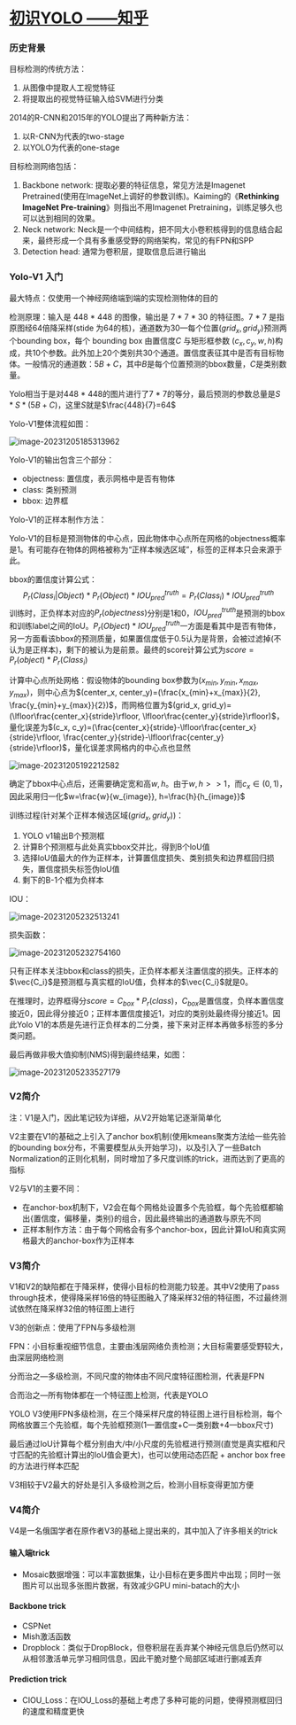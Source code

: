 # [初识YOLO ——知乎](https://www.zhihu.com/column/c_1364967262269693952)

### 历史背景

目标检测的传统方法：

1. 从图像中提取人工视觉特征
2. 将提取出的视觉特征输入给SVM进行分类

2014的R-CNN和2015年的YOLO提出了两种新方法：

1. 以R-CNN为代表的two-stage
2. 以YOLO为代表的one-stage



目标检测网络包括：

1. Backbone network: 提取必要的特征信息，常见方法是Imagenet Pretrained(使用在ImageNet上调好的参数训练)。Kaiming的《**Rethinking ImageNet Pre-training**》则指出不用Imagenet Pretraining，训练足够久也可以达到相同的效果。
2. Neck network: Neck是一个中间结构，把不同大小卷积核得到的信息结合起来，最终形成一个具有多重感受野的网络架构，常见的有FPN和SPP
3. Detection head: 通常为卷积层，提取信息后进行输出



### Yolo-V1 入门

最大特点：仅使用一个神经网络端到端的实现检测物体的目的

检测原理：输入是 448 * 448 的图像，输出是 7 * 7 * 30 的特征图。7 * 7 是指原图经64倍降采样(stide 为64的核)，通道数为30—每个位置($grid_x, grid_y$)预测两个bounding box，每个 bounding box 由置信度$C$ 与矩形框参数 ($c_x, c_y, w, h$)构成，共10个参数。此外加上20个类别共30个通道。置信度表征其中是否有目标物体。一般情况的通道数：$5B+C$，其中$B$是每个位置预测的bbox数量，$C$是类别数量。

Yolo相当于是对448 * 448的图片进行了7 * 7的等分，最后预测的参数总量是$S*S*(5B+C)$，这里$S$就是$\frac{448}{7}=64$

Yolo-V1整体流程如图：

![image-20231205185313962](yolov1.jpg)

Yolo-V1的输出包含三个部分：

- objectness: 置信度，表示网格中是否有物体
- class: 类别预测
- bbox: 边界框

Yolo-V1的正样本制作方法：

Yolo-V1的目标是预测物体的中心点，因此物体中心点所在网格的objectness概率是1。有可能存在物体的网格被称为“正样本候选区域”，标签的正样本只会来源于此。

bbox的置信度计算公式：
$$
P_r(Class_i|Object)*P_r(Object)*IOU_{pred}^{truth}=P_r(Class_i)*IOU_{pred}^{truth}
$$
训练时，正负样本对应的$P_r(objectness)$分别是1和0，$IOU_{pred}^{truth}$是预测的bbox和训练label之间的IoU。$P_r(Object)*IOU_{pred}^{truth}$一方面是看其中是否有物体，另一方面看该bbox的预测质量，如果置信度低于0.5认为是背景，会被过滤掉(不认为是正样本)，剩下的被认为是前景。最终的score计算公式为$score=P_r(object)*P_r(Class_i)$

计算中心点所处网格：假设物体的bounding box参数为($x_{min}, y_{min}, x_{max}, y_{max}$)，则中心点为$(center_x, center_y)=(\frac{x_{min}+x_{max}}{2}, \frac{y_{min}+y_{max}}{2})$，而网格位置为$(grid_x, grid_y)=(\lfloor\frac{center_x}{stride}\rfloor, \lfloor\frac{center_y}{stride}\rfloor)$，量化误差为$(c_x, c_y)=(\frac{center_x}{stride}-\lfloor\frac{center_x}{stride}\rfloor, \frac{center_y}{stride}-\lfloor\frac{center_y}{stride}\rfloor)$，量化误差求网格内的中心点也显然

![image-20231205192212582](yolov1_error.jpg)

确定了bbox中心点后，还需要确定宽和高$w,h$。由于$w,h>>1$，而$c_x \in (0,1)$，因此采用归一化$w=\frac{w}{w_{image}}, h=\frac{h}{h_{image}}$



训练过程(针对某个正样本候选区域$(grid_x, grid_y)$)：

1. YOLO v1输出B个预测框
2. 计算B个预测框与此处真实bbox交并比，得到B个loU值
3. 选择loU值最大的作为正样本，计算置信度损失、类别损失和边界框回归损失，置信度损失标签伪loU值
4. 剩下的B-1个框为负样本

IOU：

![image-20231205232513241](IOU.png)

损失函数：

![image-20231205232754160](yolov1_loss.png)

只有正样本关注bbox和class的损失，正负样本都关注置信度的损失。正样本的$\vec{C_i}$是预测框与真实框的IoU值，负样本的$\vec{C_i}$就是0。

在推理时，边界框得分$score=C_{box}*P_r(class)$，$C_{box}$是置信度，负样本置信度接近0，因此得分接近0；正样本置信度接近1，对应的类别处最终得分接近1。因此Yolo V1的本质是先进行正负样本的二分类，接下来对正样本再做多标签的多分类问题。

最后再做非极大值抑制(NMS)得到最终结果，如图：

![image-20231205233527179](NMS.png)



### V2简介

注：V1是入门，因此笔记较为详细，从V2开始笔记逐渐简单化

V2主要在V1的基础之上引入了anchor box机制(使用kmeans聚类方法给一些先验的bounding box分布，不需要模型从头开始学习)，以及引入了一些Batch Normalization的正则化机制，同时增加了多尺度训练的trick，进而达到了更高的指标

V2与V1的主要不同：

- 在anchor-box机制下，V2会在每个网格处设置多个先验框，每个先验框都输出{置信度，偏移量，类别}的组合，因此最终输出的通道数与原先不同
- 正样本制作方法：由于每个网格会有多个anchor-box，因此计算IoU和真实网格最大的anchor-box作为正样本



### V3简介

V1和V2的缺陷都在于降采样，使得小目标的检测能力较差。其中V2使用了pass through技术，使得降采样16倍的特征图融入了降采样32倍的特征图，不过最终测试依然在降采样32倍的特征图上进行

V3的创新点：使用了FPN与多级检测

FPN：小目标重视细节信息，主要由浅层网络负责检测；大目标需要感受野较大，由深层网络检测

分而治之—多级检测，不同尺度的物体由不同尺度特征图检测，代表是FPN

合而治之—所有物体都在一个特征图上检测，代表是YOLO



YOLO V3使用FPN多级检测，在三个降采样尺度的特征图上进行目标检测，每个网格放置三个先验框，每个先验框预测(1—置信度+C—类别数+4—bbox尺寸)

最后通过IoU计算每个框分别由大/中/小尺度的先验框进行预测(直觉是真实框和尺寸匹配的先验框计算出的IoU值会更大)，也可以使用动态匹配 + anchor box free的方法进行样本匹配



V3相较于V2最大的好处是引入多级检测之后，检测小目标变得更加方便



### V4简介

V4是一名俄国学者在原作者V3的基础上提出来的，其中加入了许多相关的trick

#### 输入端trick

- Mosaic数据增强：可以丰富数据集，让小目标在更多图片中出现；同时一张图片可以出现多张图片数据，有效减少GPU mini-batach的大小

#### Backbone trick

- CSPNet
- Mish激活函数
- Dropblock：类似于DropBlock，但卷积层在丢弃某个神经元信息后仍然可以从相邻激活单元学习相同信息，因此干脆对整个局部区域进行删减丢弃

#### Prediction trick

- CIOU_Loss：在IOU_Loss的基础上考虑了多种可能的问题，使得预测框回归的速度和精度更快
